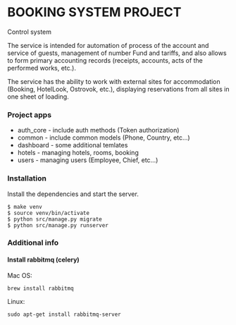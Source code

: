 # BOOKING SYSTEM PROJECT

Сontrol system 

The service is intended for automation of process of the account and service of guests, management of number Fund and tariffs, and also allows to form primary accounting records (receipts, accounts, acts of the performed works, etc.). 

The service has the ability to work with external sites for accommodation (Booking, HotelLook, Ostrovok, etc.), displaying reservations from all sites in one sheet of loading.


### Project apps
  - auth_core - include auth methods (Token authorization)
  - common - include common models (Phone, Country, etc...)
  - dashboard - some additional temlates
  - hotels - managing hotels, rooms, booking
  - users - managing users (Employee, Chief, etc...)

### Installation

Install the dependencies and start the server.

```
$ make venv
$ source venv/bin/activate
$ python src/manage.py migrate
$ python src/manage.py runserver
```

### Additional info

#### Install rabbitmq (celery)
Mac OS:
```
brew install rabbitmq
```
Linux:
```
sudo apt-get install rabbitmq-server
```
